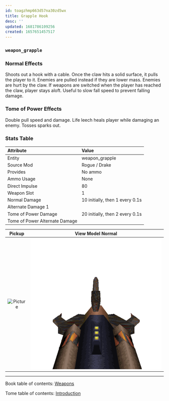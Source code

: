 ```yaml
---
id: toagzhmp663d57na30zd5wx
title: Grapple Hook
desc: ''
updated: 1681786109256
created: 1657651457517
---
```

### `weapon_grapple`

### Normal Effects
Shoots out a hook with a cable.  Once the claw hits a solid surface, it pulls
the player to it.  Enemies are pulled instead if they are lower mass.  Enemies
are hurt by the claw.  If weapons are switched when the player has reached the
claw, player stays aloft. Useful to slow fall speed to prevent falling damage.

### Tome of Power Effects
Double pull speed and damage. Life leech heals player while damaging an enemy.
Tosses sparks out.

### Stats Table

|Attribute                     |Value                          |
|:-----------------------------|:------------------------------|
|Entity                        |weapon_grapple                 |
|Source Mod                    |Rogue / Drake                  |
|Provides                      |No ammo                        |
|Ammo Usage                    |None                           |
|Direct Impulse                |80                             |
|Weapon Slot                   |1                              |
|Normal Damage                 |10 initially, then 1 every 0.1s|
|Alternate Damage 1            |                               |
|Tome of Power Damage          |20 initially, then 2 every 0.1s|
|Tome of Power Alternate Damage|                               |

|Pickup|View Model Normal|
|:---:|:---:|
![Picture](assets/img/weapon_grapple.png)|![Picture](assets/img/v_grapple.png)|


-------------------------------------------------------------------------------
Book table of contents: [Weapons](3.0-Weapons.md)
<br />

Tome table of contents: [Introduction](1.0-Introduction.md)